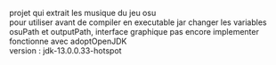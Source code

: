 projet qui extrait les musique du jeu osu  
pour utiliser avant de compiler en executable jar changer les variables osuPath et outputPath, interface graphique pas encore implementer  
fonctionne avec adoptOpenJDK  
version : jdk-13.0.0.33-hotspot